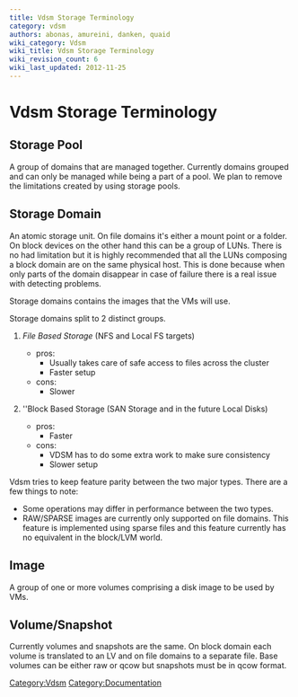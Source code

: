 ```yaml
---
title: Vdsm Storage Terminology
category: vdsm
authors: abonas, amureini, danken, quaid
wiki_category: Vdsm
wiki_title: Vdsm Storage Terminology
wiki_revision_count: 6
wiki_last_updated: 2012-11-25
---
```


# Vdsm Storage Terminology

## Storage Pool

A group of domains that are managed together. Currently domains grouped and can only be managed while being a part of a pool. We plan to remove the limitations created by using storage pools.

## Storage Domain

An atomic storage unit. On file domains it's either a mount point or a folder. On block devices on the other hand this can be a group of LUNs. There is no had limitation but it is highly recommended that all the LUNs composing a block domain are on the same physical host. This is done because when only parts of the domain disappear in case of failure there is a real issue with detecting problems.

Storage domains contains the images that the VMs will use.

Storage domains split to 2 distinct groups.

1.  *File Based Storage*
    (NFS and Local FS targets)
    -   pros:
        -   Usually takes care of safe access to files across the cluster
        -   Faster setup
    -   cons:
        -   Slower

2.  ''Block Based Storage
    (SAN Storage and in the future Local Disks)
    -   pros:
        -   Faster
    -   cons:
        -   VDSM has to do some extra work to make sure consistency
        -   Slower setup

Vdsm tries to keep feature parity between the two major types. There are a few things to note:

*   Some operations may differ in performance between the two types.
*   RAW/SPARSE images are currently only supported on file domains. This feature is implemented using sparse files and this feature currently has no equivalent in the block/LVM world.

## Image

A group of one or more volumes comprising a disk image to be used by VMs.

## Volume/Snapshot

Currently volumes and snapshots are the same. On block domain each volume is translated to an LV and on file domains to a separate file. Base volumes can be either raw or qcow but snapshots must be in qcow format.

<Category:Vdsm> <Category:Documentation>
